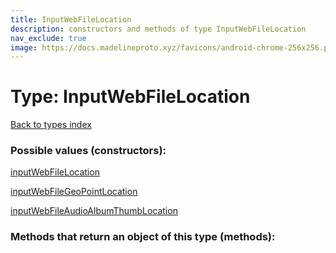 ```yaml
---
title: InputWebFileLocation
description: constructors and methods of type InputWebFileLocation
nav_exclude: true
image: https://docs.madelineproto.xyz/favicons/android-chrome-256x256.png
---
```

# Type: InputWebFileLocation
[Back to types index](index.html)



### Possible values (constructors):

[inputWebFileLocation](/API_docs/constructors/inputWebFileLocation.html)  

[inputWebFileGeoPointLocation](/API_docs/constructors/inputWebFileGeoPointLocation.html)  

[inputWebFileAudioAlbumThumbLocation](/API_docs/constructors/inputWebFileAudioAlbumThumbLocation.html)  



### Methods that return an object of this type (methods):



